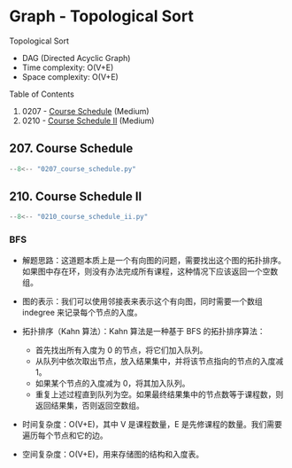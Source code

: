 # Graph - Topological Sort

Topological Sort

- DAG (Directed Acyclic Graph)
- Time complexity: O(V+E)
- Space complexity: O(V+E)

Table of Contents

1. 0207 - [Course Schedule](https://leetcode.com/problems/course-schedule/) (Medium)
2. 0210 - [Course Schedule II](https://leetcode.com/problems/course-schedule-ii/) (Medium)

## 207. Course Schedule

```python
--8<-- "0207_course_schedule.py"
```

## 210. Course Schedule II

```python
--8<-- "0210_course_schedule_ii.py"
```

### BFS

- 解题思路：这道题本质上是一个有向图的问题，需要找出这个图的拓扑排序。如果图中存在环，则没有办法完成所有课程，这种情况下应该返回一个空数组。

- 图的表示：我们可以使用邻接表来表示这个有向图，同时需要一个数组 indegree 来记录每个节点的入度。

- 拓扑排序（Kahn 算法）：Kahn 算法是一种基于 BFS 的拓扑排序算法：

    - 首先找出所有入度为 0 的节点，将它们加入队列。
    - 从队列中依次取出节点，放入结果集中，并将该节点指向的节点的入度减 1。
    - 如果某个节点的入度减为 0，将其加入队列。
    - 重复上述过程直到队列为空。如果最终结果集中的节点数等于课程数，则返回结果集，否则返回空数组。

- 时间复杂度：O(V+E)，其中 V 是课程数量，E 是先修课程的数量。我们需要遍历每个节点和它的边。
- 空间复杂度：O(V+E)，用来存储图的结构和入度表。

